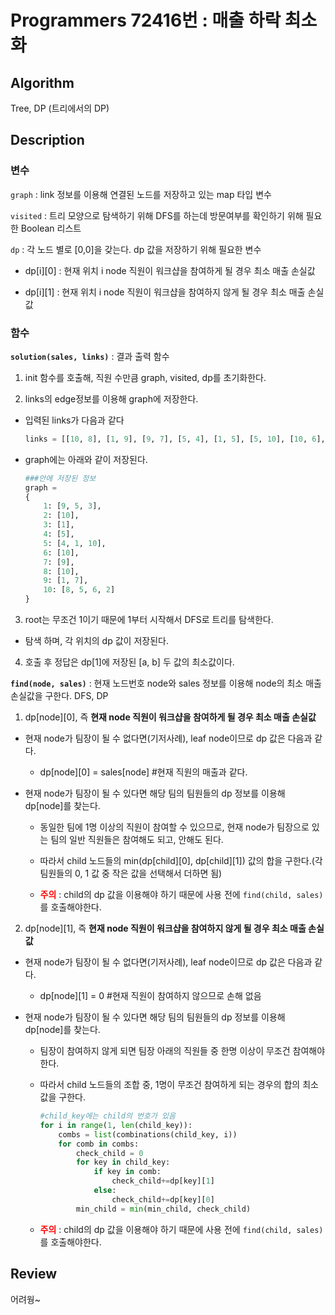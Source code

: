 # Programmers 72416번 : 매출 하락 최소화

## Algorithm

Tree, DP (트리에서의 DP)

## Description

### **변수**
`graph` : link 정보를 이용해 연결된 노드를 저장하고 있는 map 타입 변수

`visited` : 트리 모양으로 탐색하기 위해 DFS를 하는데 방문여부를 확인하기 위해 필요한 Boolean 리스트

`dp` : 각 노드 별로 [0,0]을 갖는다. dp 값을 저장하기 위해 필요한 변수
+ dp[i][0] : 현재 위치 i node 직원이 워크샵을 참여하게 될 경우 최소 매출 손실값

+ dp[i][1] : 현재 위치 i node 직원이 워크샵을 참여하지 않게 될 경우 최소 매출 손실값
### **함수**

**`solution(sales, links)`** : 결과 출력 함수

1. init 함수를 호출해, 직원 수만큼 graph, visited, dp를 초기화한다.

2. links의 edge정보를 이용해 graph에 저장한다.

+ 입력된 links가 다음과 같다
    ```python
    links = [[10, 8], [1, 9], [9, 7], [5, 4], [1, 5], [5, 10], [10, 6], [1, 3], [10, 2]]
    ```
+ graph에는 아래와 같이 저장된다.
    ```python
    ###안에 저장된 정보
    graph = 
    {
        1: [9, 5, 3], 
        2: [10], 
        3: [1], 
        4: [5], 
        5: [4, 1, 10], 
        6: [10], 
        7: [9], 
        8: [10], 
        9: [1, 7], 
        10: [8, 5, 6, 2]
    }
    ```
3. root는 무조건 1이기 때문에 1부터 시작해서 DFS로 트리를 탐색한다.
+ 탐색 하며, 각 위치의 dp 값이 저장된다.

4. 호출 후 정답은 dp[1]에 저장된 [a, b] 두 값의 최소값이다.

**`find(node, sales)`** : 현재 노드번호 node와 sales 정보를 이용해 node의 최소 매출 손실값을 구한다. DFS, DP

1. dp[node][0], 즉 **현재 node 직원이 워크샵을 참여하게 될 경우 최소 매출 손실값**

+ 현재 node가 팀장이 될 수 없다면(기저사례), leaf node이므로 dp 값은 다음과 같다.

    + dp[node][0] = sales[node] #현재 직원의 매출과 같다.

+ 현재 node가 팀장이 될 수 있다면 해당 팀의 팀원들의 dp 정보를 이용해 dp[node]를 찾는다.

    + 동일한 팀에 1명 이상의 직원이 참여할 수 있으므로, 현재 node가 팀장으로 있는 팀의 일반 직원들은 참여해도 되고, 안해도 된다.

    + 따라서 child 노드들의 min(dp[child][0], dp[child][1]) 값의 합을 구한다.(각 팀원들의 0, 1 값 중 작은 값을 선택해서 더하면 됨)

    + <span style="color:red">**주의**</span>  : child의 dp 값을 이용해야 하기 때문에 사용 전에 `find(child, sales)`를 호출해야한다.


2. dp[node][1], 즉 **현재 node 직원이 워크샵을 참여하지 않게 될 경우 최소 매출 손실값**

+ 현재 node가 팀장이 될 수 없다면(기저사례), leaf node이므로 dp 값은 다음과 같다.

    + dp[node][1] = 0 #현재 직원이 참여하지 않으므로 손해 없음

+ 현재 node가 팀장이 될 수 있다면 해당 팀의 팀원들의 dp 정보를 이용해 dp[node]를 찾는다.

    + 팀장이 참여하지 않게 되면 팀장 아래의 직원들 중 한명 이상이 무조건 참여해야 한다.

    + 따라서 child 노드들의 조합 중, 1명이 무조건 참여하게 되는 경우의 합의 최소값을 구한다.

        ```python
        #child_key에는 child의 번호가 있음
        for i in range(1, len(child_key)):
            combs = list(combinations(child_key, i))
            for comb in combs:
                check_child = 0
                for key in child_key:
                    if key in comb:
                        check_child+=dp[key][1]
                    else:
                        check_child+=dp[key][0]
                min_child = min(min_child, check_child)
        
        ```

    + <span style="color:red">**주의**</span>  : child의 dp 값을 이용해야 하기 때문에 사용 전에 `find(child, sales)`를 호출해야한다.


## Review

어려웡~